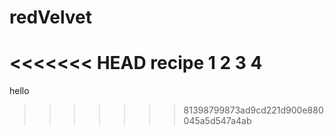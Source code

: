 # redVelvet

<<<<<<< HEAD
recipe
1
2
3
4
=======


hello
>>>>>>> 81398799873ad9cd221d900e880045a5d547a4ab
